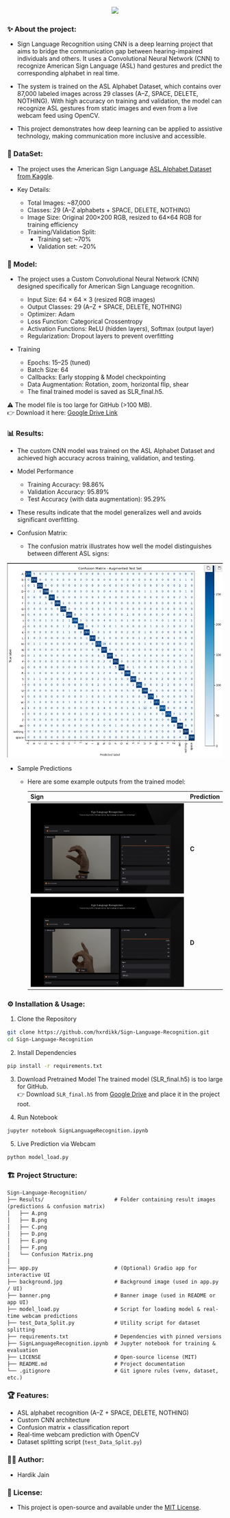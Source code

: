 <!-- ~welcome note -->
<p align="center">
    <img src="https://readme-typing-svg.herokuapp.com/?font=Righteous&size=35&center=true&vCenter=true&width=500&height=70&duration=4000&lines=Hello+there!;Welcome+to+my+Project!" />
</p>

<div style="margin-top:12px;"></div> 

<!-- ~about project -->
<h3 align="left"> ✨ About the project:</h3>

<div style="margin-top:12px;"></div> 

- Sign Language Recognition using CNN is a deep learning project that aims to bridge the communication gap between hearing-impaired individuals and others. It uses a Convolutional Neural Network (CNN) to recognize American Sign Language (ASL) hand gestures and predict the corresponding alphabet in real time.

- The system is trained on the ASL Alphabet Dataset, which contains over 87,000 labeled images across 29 classes (A–Z, SPACE, DELETE, NOTHING).
With high accuracy on training and validation, the model can recognize ASL gestures from static images and even from a live webcam feed using OpenCV.

- This project demonstrates how deep learning can be applied to assistive technology, making communication more inclusive and accessible.

<!-- ~dataset -->
<h3 align="left"> 📂 DataSet:</h3>

- The project uses the American Sign Language [ASL Alphabet Dataset from Kaggle](https://www.kaggle.com/datasets/grassknoted/asl-alphabet).

- Key Details:

  - Total Images: ~87,000  
  - Classes: 29 (A–Z alphabets + SPACE, DELETE, NOTHING)  
  - Image Size: Original 200×200 RGB, resized to 64×64 RGB for training efficiency  
  - Training/Validation Split:  
    - Training set: ~70%  
    - Validation set: ~20%  

<!-- ~model -->
<h3 align="left"> 🧠 Model:</h3>

- The project uses a Custom Convolutional Neural Network (CNN) designed specifically for American Sign Language recognition.
  
    - Input Size: 64 × 64 × 3 (resized RGB images)
    - Output Classes: 29 (A–Z + SPACE, DELETE, NOTHING)
    - Optimizer: Adam
    - Loss Function: Categorical Crossentropy
    - Activation Functions: ReLU (hidden layers), Softmax (output layer)
    - Regularization: Dropout layers to prevent overfitting

- Training
  
    - Epochs: 15–25 (tuned)
    - Batch Size: 64
    - Callbacks: Early stopping & Model checkpointing
    - Data Augmentation: Rotation, zoom, horizontal flip, shear
    - The final trained model is saved as SLR_final.h5.

⚠️ The model file is too large for GitHub (>100 MB).  
👉 Download it here: [Google Drive Link](https://drive.google.com/drive/folders/1rzfvnuyjBEmngFbhcIPVcTDhJ1RDGN7A?usp=drive_link)

<!-- ~result -->
<h3 align="left"> 📊 Results:</h3>

- The custom CNN model was trained on the ASL Alphabet Dataset and achieved high accuracy across training, validation, and testing.

- Model Performance
  
    - Training Accuracy: 98.86%
    - Validation Accuracy: 95.89%
    - Test Accuracy (with data augmentation): 95.29%
  
- These results indicate that the model generalizes well and avoids significant overfitting.

- Confusion Matrix:
  
    - The confusion matrix illustrates how well the model distinguishes between different ASL signs:

 ![Confusion Matrix](Results/Confusion%20Matrix.png)

- Sample Predictions

    - Here are some example outputs from the trained model:

        | Sign | Prediction |
        |------|------------|
        | ![C](Results/C.png) | **C** |
        | ![D](Results/D.png) | **D** |

<!-- ~installation & usage -->
<h3 align="left"> ⚙️ Installation & Usage:</h3>

1. Clone the Repository
```bash
git clone https://github.com/hxrdikk/Sign-Language-Recognition.git
cd Sign-Language-Recognition
```

2. Install Dependencies
```bash
pip install -r requirements.txt
```

3. Download Pretrained Model
The trained model (SLR_final.h5) is too large for GitHub.  
👉 Download `SLR_final.h5` from [Google Drive](https://drive.google.com/drive/folders/1rzfvnuyjBEmngFbhcIPVcTDhJ1RDGN7A?usp=drive_link) and place it in the project root.

4. Run Notebook
```bash
jupyter notebook SignLanguageRecognition.ipynb
```

5. Live Prediction via Webcam
```bash
python model_load.py
```

<!-- ~project structure -->
<h3 align="left"> 🏗 Project Structure:</h3>

```
Sign-Language-Recognition/
├── Results/                       # Folder containing result images (predictions & confusion matrix)
│   ├── A.png
│   ├── B.png
│   ├── C.png
│   ├── D.png
│   ├── E.png
│   ├── F.png
│   └── Confusion Matrix.png
│
├── app.py                         # (Optional) Gradio app for interactive UI
├── background.jpg                 # Background image (used in app.py / UI)
├── banner.png                     # Banner image (used in README or app UI)
├── model_load.py                  # Script for loading model & real-time webcam predictions
├── test_Data_Split.py             # Utility script for dataset splitting
├── requirements.txt               # Dependencies with pinned versions
├── SignLanguageRecognition.ipynb  # Jupyter notebook for training & evaluation
├── LICENSE                        # Open-source license (MIT)
├── README.md                      # Project documentation
└── .gitignore                     # Git ignore rules (venv, dataset, etc.)

```

<!-- ~features -->
<h3 align="left"> 🏆 Features:</h3>

- ASL alphabet recognition (A–Z + SPACE, DELETE, NOTHING)  
- Custom CNN architecture  
- Confusion matrix + classification report  
- Real-time webcam prediction with OpenCV  
- Dataset splitting script (`test_Data_Split.py`)  

<!-- ~author -->
<h3 align="left"> 👨‍💻 Author:</h3>

- Hardik Jain

<!-- ~license -->
<h3 align="left"> 📜 License:</h3>

- This project is open-source and available under the [MIT License](LICENSE).
